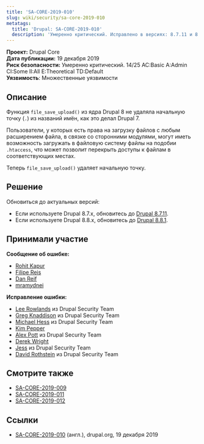 ```yaml
---
title: 'SA-CORE-2019-010'
slug: wiki/security/sa-core-2019-010
metatags:
  title: 'Drupal: SA-CORE-2019-010'
  description: 'Умеренно критический. Исправлено в версиях: 8.7.11 и 8.8.1.'
---
```


**Проект:** Drupal Core\
**Дата публикации:** 19 декабря 2019\
**Риск безопасности:** Умеренно критический. 14/25 AC:Basic A:Admin CI:Some II:All E:Theoretical TD:Default\
**Уязвимость**: Множественные уязвимости

## Описание

Функция `file_save_upload()` из ядра Drupal 8 не удаляла начальную точку (`.`) из названий имён, как это делал Drupal 7.

Пользователи, у которых есть права на загрузку файлов с любым расширением файла, в связке со сторонними модулями, могут иметь возможность загружать в файловую систему файлы на подобии `.htaccess`, что может позволит перекрыть доступы к файлам в соответствующих местах.

Теперь `file_save_upload()` удаляет начальную точку.

## Решение

Обновиться до актуальных версий:

- Если используете Drupal 8.7.x, обновитесь до [Drupal 8.7.11](../../../releases/8/8.7.x/8.7.11/index.md).
- Если используете Drupal 8.8.x, обновитесь до [Drupal 8.8.1](../../../releases/8/8.8.x/8.8.1/index.md).

## Принимали участие

**Сообщение об ошибке:**

- [Rohit Kapur](https://www.drupal.org/user/3623849)
- [Filipe Reis](https://www.drupal.org/user/3521501)
- [Dan Reif](https://www.drupal.org/user/454444)
- [mramydnei](https://www.drupal.org/user/3529990)

**Исправление ошибки:**

- [Lee Rowlands](https://www.drupal.org/user/395439) из Drupal Security Team
- [Greg Knaddison](https://www.drupal.org/user/36762) из Drupal Security Team
- [Michael Hess](https://www.drupal.org/user/102818) из Drupal Security Team
- [Kim Pepper](https://www.drupal.org/user/370574)
- [Alex Pott](https://www.drupal.org/user/157725) из Drupal Security Team
- [Derek Wright](https://www.drupal.org/user/46549)
- [Jess](https://www.drupal.org/user/65776) из Drupal Security Team
- [David Rothstein](https://www.drupal.org/user/124982) из Drupal Security Team

## Смотрите также

- [SA-CORE-2019-009](../2019-009/index.md)
- [SA-CORE-2019-011](../2019-011/index.md)
- [SA-CORE-2019-012](../2019-012/index.md)

## Ссылки

- [SA-CORE-2019-010](https://www.drupal.org/SA-CORE-2019-010) (англ.), drupal.org, 19 декабря 2019